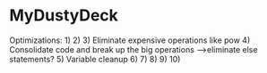 # MyDustyDeck
Optimizations:
1) 
2)
3) Eliminate expensive operations like pow
4) Consolidate code and break up the big operations -->eliminate else statements?
5) Variable cleanup
6) 
7)
8)
9)
10)
